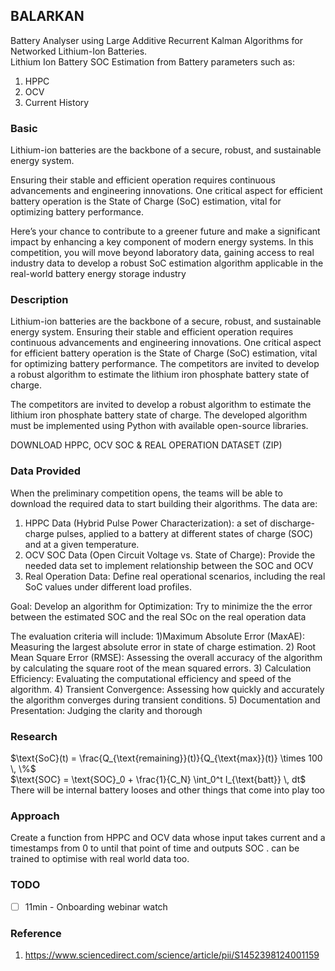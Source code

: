 ## BALARKAN
Battery Analyser using Large Additive Recurrent Kalman Algorithms for Networked Lithium-Ion Batteries. \
Lithium Ion Battery SOC Estimation from Battery parameters such as:

1. HPPC
2. OCV
3. Current History

### Basic 
Lithium-ion batteries are the backbone of a secure, robust, and sustainable energy system.

Ensuring their stable and efficient operation requires continuous advancements and engineering innovations. One critical aspect for efficient battery operation is the State of Charge (SoC) estimation, vital for optimizing battery performance.

Here’s your chance to contribute to a greener future and make a significant impact by enhancing a key component of modern energy systems. In this competition, you will move beyond laboratory data, gaining access to real industry data to develop a robust SoC estimation algorithm applicable in the real-world battery energy storage industry

### Description
Lithium-ion batteries are the backbone of a secure, robust, and sustainable
energy system.
Ensuring their stable and efficient operation requires continuous advancements and
engineering innovations. One critical aspect for efficient battery operation is the
State of Charge (SoC) estimation, vital for optimizing battery performance.
The competitors are invited to develop a robust algorithm to estimate the lithium
iron phosphate battery state of charge.

The competitors are invited to develop a robust algorithm to estimate the lithium iron phosphate battery state of charge.
The developed algorithm must be implemented using Python with available open-source libraries.

DOWNLOAD HPPC, OCV SOC & REAL OPERATION DATASET (ZIP)


### Data Provided

When the preliminary competition opens, the teams will be able to download the
required data to start building their algorithms. The data are:

1) HPPC Data (Hybrid Pulse Power Characterization): a set of discharge-charge pulses, applied to a battery at different states of charge (SOC) and at a given temperature.
2) OCV SOC Data (Open Circuit Voltage vs. State of Charge): Provide the needed data set to implement relationship between the SOC and OCV
3) Real Operation Data: Define real operational scenarios, including the real SoC values under different load profiles.

Goal:
Develop an algorithm for Optimization: Try to minimize the the error between the
estimated SOC and the real SOc on the real operation data


The evaluation criteria will include:
1)Maximum Absolute Error (MaxAE): Measuring the largest absolute error in state of charge estimation.
2) Root Mean Square Error (RMSE): Assessing the overall accuracy of the algorithm by calculating the square root of the mean squared errors.
3) Calculation Efficiency: Evaluating the computational efficiency and speed of the algorithm.
4) Transient Convergence: Assessing how quickly and accurately the algorithm converges during transient conditions.
5) Documentation and Presentation: Judging the clarity and thorough

### Research
$\text{SoC}(t) = \frac{Q_{\text{remaining}}(t)}{Q_{\text{max}}(t)} \times 100 \, \%$ \
$\text{SOC} = \text{SOC}_0 + \frac{1}{C_N} \int_0^t I_{\text{batt}} \, dt$
There will be internal battery looses and other things that come into play too

### Approach
Create a function from HPPC and OCV data whose input takes current and a timestamps from 0 to until that point of time and outputs SOC . can be trained to optimise with real world data too.


### TODO
- [ ] 11min - Onboarding webinar watch

### Reference

1. https://www.sciencedirect.com/science/article/pii/S1452398124001159
